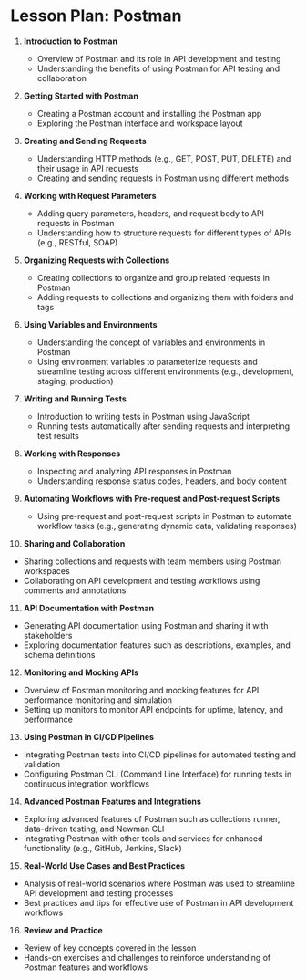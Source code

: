 # Lesson Plan: Postman

1. **Introduction to Postman**
   - Overview of Postman and its role in API development and testing
   - Understanding the benefits of using Postman for API testing and collaboration

2. **Getting Started with Postman**
   - Creating a Postman account and installing the Postman app
   - Exploring the Postman interface and workspace layout

3. **Creating and Sending Requests**
   - Understanding HTTP methods (e.g., GET, POST, PUT, DELETE) and their usage in API requests
   - Creating and sending requests in Postman using different methods

4. **Working with Request Parameters**
   - Adding query parameters, headers, and request body to API requests in Postman
   - Understanding how to structure requests for different types of APIs (e.g., RESTful, SOAP)

5. **Organizing Requests with Collections**
   - Creating collections to organize and group related requests in Postman
   - Adding requests to collections and organizing them with folders and tags

6. **Using Variables and Environments**
   - Understanding the concept of variables and environments in Postman
   - Using environment variables to parameterize requests and streamline testing across different environments (e.g., development, staging, production)

7. **Writing and Running Tests**
   - Introduction to writing tests in Postman using JavaScript
   - Running tests automatically after sending requests and interpreting test results

8. **Working with Responses**
   - Inspecting and analyzing API responses in Postman
   - Understanding response status codes, headers, and body content

9. **Automating Workflows with Pre-request and Post-request Scripts**
   - Using pre-request and post-request scripts in Postman to automate workflow tasks (e.g., generating dynamic data, validating responses)

10. **Sharing and Collaboration**
   - Sharing collections and requests with team members using Postman workspaces
   - Collaborating on API development and testing workflows using comments and annotations

11. **API Documentation with Postman**
   - Generating API documentation using Postman and sharing it with stakeholders
   - Exploring documentation features such as descriptions, examples, and schema definitions

12. **Monitoring and Mocking APIs**
   - Overview of Postman monitoring and mocking features for API performance monitoring and simulation
   - Setting up monitors to monitor API endpoints for uptime, latency, and performance

13. **Using Postman in CI/CD Pipelines**
   - Integrating Postman tests into CI/CD pipelines for automated testing and validation
   - Configuring Postman CLI (Command Line Interface) for running tests in continuous integration workflows

14. **Advanced Postman Features and Integrations**
   - Exploring advanced features of Postman such as collections runner, data-driven testing, and Newman CLI
   - Integrating Postman with other tools and services for enhanced functionality (e.g., GitHub, Jenkins, Slack)

15. **Real-World Use Cases and Best Practices**
   - Analysis of real-world scenarios where Postman was used to streamline API development and testing processes
   - Best practices and tips for effective use of Postman in API development workflows

16. **Review and Practice**
   - Review of key concepts covered in the lesson
   - Hands-on exercises and challenges to reinforce understanding of Postman features and workflows
